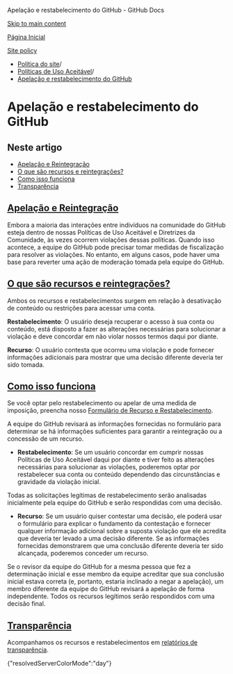 Apelação e restabelecimento do GitHub - GitHub Docs

[Skip to main content](#main-content)

[Página Inicial](/pt)

[Site policy](/pt/site-policy)

* [Política do site](/pt/site-policy)/
* [Políticas de Uso Aceitável](/pt/site-policy/acceptable-use-policies)/
* [Apelação e restabelecimento do GitHub](/pt/site-policy/acceptable-use-policies/github-appeal-and-reinstatement)

Apelação e restabelecimento do GitHub
==========

Neste artigo
----------

* [Apelação e Reintegração](#appeal-and-reinstatement)
* [O que são recursos e reintegrações?](#what-are-appeals-and-reinstatements)
* [Como isso funciona](#how-this-works)
* [Transparência](#reinstatements)

[Apelação e Reintegração](#appeal-and-reinstatement)
----------

Embora a maioria das interações entre indivíduos na comunidade do GitHub esteja dentro de nossas Políticas de Uso Aceitável e Diretrizes da Comunidade, às vezes ocorrem violações dessas políticas. Quando isso acontece, a equipe do GitHub pode precisar tomar medidas de fiscalização para resolver as violações. No entanto, em alguns casos, pode haver uma base para reverter uma ação de moderação tomada pela equipe do GitHub.

[O que são recursos e reintegrações?](#what-are-appeals-and-reinstatements)
----------

Ambos os recursos e restabelecimentos surgem em relação à desativação de conteúdo ou restrições para acessar uma conta.

**Restabelecimento**: O usuário deseja recuperar o acesso à sua conta ou conteúdo, está disposto a fazer as alterações necessárias para solucionar a violação e deve concordar em não violar nossos termos daqui por diante.

**Recurso**: O usuário contesta que ocorreu uma violação e pode fornecer informações adicionais para mostrar que uma decisão diferente deveria ter sido tomada.

[Como isso funciona](#how-this-works)
----------

Se você optar pelo restabelecimento ou apelar de uma medida de imposição, preencha nosso [Formulário de Recurso e Restabelecimento](https://support.github.com/contact/reinstatement).

A equipe do GitHub revisará as informações fornecidas no formulário para determinar se há informações suficientes para garantir a reintegração ou a concessão de um recurso.

* **Restabelecimento**: Se um usuário concordar em cumprir nossas Políticas de Uso Aceitável daqui por diante e tiver feito as alterações necessárias para solucionar as violações, poderemos optar por restabelecer sua conta ou conteúdo dependendo das circunstâncias e gravidade da violação inicial.

Todas as solicitações legítimas de restabelecimento serão analisadas inicialmente pela equipe do GitHub e serão respondidas com uma decisão.

* **Recurso**: Se um usuário quiser contestar uma decisão, ele poderá usar o formulário para explicar o fundamento da contestação e fornecer qualquer informação adicional sobre a suposta violação que ele acredita que deveria ter levado a uma decisão diferente. Se as informações fornecidas demonstrarem que uma conclusão diferente deveria ter sido alcançada, poderemos conceder um recurso.

Se o revisor da equipe do GitHub for a mesma pessoa que fez a determinação inicial e esse membro da equipe acreditar que sua conclusão inicial estava correta (e, portanto, estaria inclinado a negar a apelação), um membro diferente da equipe do GitHub revisará a apelação de forma independente. Todos os recursos legítimos serão respondidos com uma decisão final.

[Transparência](#reinstatements)
----------

Acompanhamos os recursos e restabelecimentos em [relatórios de transparência](https://github.blog/2022-01-27-2021-transparency-report/#Appeals_and_other_reinstatements).

{"resolvedServerColorMode":"day"}
